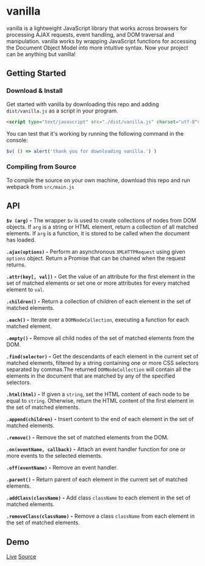 # vanilla

vanilla is a lightweight JavaScript library that works across browsers for processing AJAX requests, event handling, and DOM traversal and manipulation. vanilla works by wrapping JavaScript functions for accessing the Document Object Model into more intuitive syntax. Now your project can be anything but vanilla!

## Getting Started

### Download & Install

Get started with vanilla by downloading this repo and adding `dist/vanilla.js` as a script in your program.

```html
<script type="text/javascript" src="./dist/vanilla.js" charset="utf-8"></script>
```
You can test that it's working by running the following command in the console:

```javascript
$v( () => alert('thank you for downloading vanilla.') )
```
### Compiling from Source

To compile the source on your own machine, download this repo and run webpack from `src/main.js`

## API
**`$v (arg)` -**
The wrapper `$v` is used to create collections of nodes from DOM objects. If `arg` is a string or HTML element, return a collection of all matched elements. If `arg` is a function, it is stored to be called when the document has loaded.

**`.ajax(options)` -** Perform an asynchronous `XMLHTTPRequest` using given `options` object. Return a Promise that can be chained when the request returns.

**`.attr(key[, val])` -** Get the value of an attribute for the first element in the set of matched elements or set one or more attributes for every matched element to `val`.

**`.children()` -** Return a collection of children of each element in the set of matched elements.

**`.each()` -** Iterate over a `DOMNodeCollection`, executing a function for each matched element.

**`.empty()` -** Remove all child nodes of the set of matched elements from the DOM.

**`.find(selector)` -** Get the descendants of each element in the current set of matched elements, filtered by a string containing one or more CSS selectors separated by commas.The returned `DOMNodeCollection` will contain all the elements in the document that are matched by any of the specified selectors.

**`.html(html)` -** If given a `string`, set the HTML content of each node to be equal to `string`. Otherwise, return the HTML content of the first element in the set of matched elements.

**`.append(children)` -**
Insert content to the end of each element in the set of matched elements.

**`.remove()` -** Remove the set of matched elements from the DOM.

**`.on(eventName, callback)` -** Attach an event handler function for one or more events to the selected elements.

**`.off(eventName)` -** Remove an event handler.

**`.parent()` -** Return parent of each element in the current set of matched elements.

**`.addClass(className)` -** Add class `className` to each element in the set of matched elements.

**`.removeClass(className)` -** Remove a class `className` from each element in the set of matched elements.

## Demo

[Live](https://ywenc.github.io/vanilla) [Source](https://github.com/ywenc/vanilla/blob/master/vanilla-demo.html)
